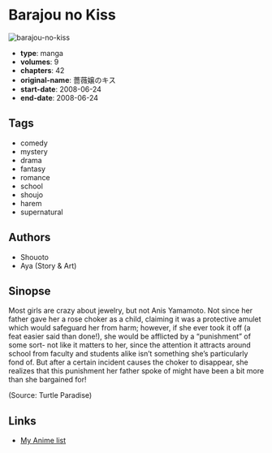 # Barajou no Kiss

![barajou-no-kiss](https://cdn.myanimelist.net/images/manga/1/19679.jpg)

-   **type**: manga
-   **volumes**: 9
-   **chapters**: 42
-   **original-name**: 薔薇嬢のキス
-   **start-date**: 2008-06-24
-   **end-date**: 2008-06-24

## Tags

-   comedy
-   mystery
-   drama
-   fantasy
-   romance
-   school
-   shoujo
-   harem
-   supernatural

## Authors

-   Shouoto
-   Aya (Story & Art)

## Sinopse

Most girls are crazy about jewelry, but not Anis Yamamoto. Not since her father gave her a rose choker as a child, claiming it was a protective amulet which would safeguard her from harm; however, if she ever took it off (a feat easier said than done!), she would be afflicted by a “punishment” of some sort- not like it matters to her, since the attention it attracts around school from faculty and students alike isn’t something she’s particularly fond of. But after a certain incident causes the choker to disappear, she realizes that this punishment her father spoke of might have been a bit more than she bargained for!

(Source: Turtle Paradise)

## Links

-   [My Anime list](https://myanimelist.net/manga/10960/Barajou_no_Kiss)
